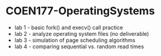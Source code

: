 # COEN177-OperatingSystems

* lab 1 - basic fork() and execv() call practice
* lab 2 - analyze operating system files (no deliverable) 
* lab 3 - simulation of page scheduling algorithms 
* lab 4 - comparing sequential vs. random read times 
